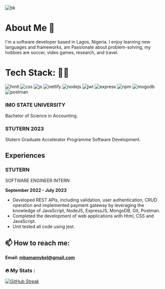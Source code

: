 ![bk](https://github.com/mbamamykel77/mbamamykel77/assets/92220456/7c3377d3-419b-4520-885c-af4b1bf98a5f)


# About Me 👋

I'm a software developer based in Lagos, Nigeria. I enjoy learning new languages and frameworks, am Passionate about problem-solving, my hobbies are soccer, video games, research, and travel.

# Tech Stack: 👨‍💻
![hmtl](https://github.com/mbamamykel77/mbamamykel77/assets/92220456/4c0efc02-1924-477a-8c40-bcf10ec81303)
![css](https://github.com/mbamamykel77/mbamamykel77/assets/92220456/7d02aefc-d2cb-457f-81b1-b235e295cc3b)
![js](https://github.com/mbamamykel77/mbamamykel77/assets/92220456/4dead18a-ae1d-44fa-95bd-564a5d81b6d8)
![netlify](https://github.com/mbamamykel77/mbamamykel77/assets/92220456/b66fd2f6-8fe4-460e-91e6-59b693731bff)
![nodejs](https://github.com/mbamamykel77/mbamamykel77/assets/92220456/305b47ac-2830-49ee-b556-efb58934d66d)
![jwt](https://github.com/mbamamykel77/mbamamykel77/assets/92220456/3e58e4ee-48ef-4b07-823d-59640e8152ac)
![express](https://github.com/mbamamykel77/mbamamykel77/assets/92220456/e1611792-d5ae-47e3-b3a8-aec98dba54a5)
![npm](https://github.com/mbamamykel77/mbamamykel77/assets/92220456/3dc2b976-b531-47f0-8618-dece77d2d1a8)
![mogodb](https://github.com/mbamamykel77/mbamamykel77/assets/92220456/768f2b0d-9ce1-437b-bd42-2e7ccdfb406b)
![postman](https://github.com/mbamamykel77/mbamamykel77/assets/92220456/ab40d1f9-fcd9-4e9a-9d2a-61f99173432f)

### IMO STATE UNIVERSITY
Bachelor of Science in Accounting.

### STUTERN 2023
Stutern Graduate Accelerator Programme Software Development.

## Experiences

### STUTERN
SOFTWARE ENGINEER INTERN


**September 2022 - July 2023**

- Developed REST APIs, including validation, user authentication, CRUD operation and implemented payment gateway by leveraging the knowledge of JavaScript, NodeJS, ExpressJS, MongoDB, Git, Postman.
- Completed the development of web applications with Html, CSS and JavaScript.
- Unit tested all code using jest.


## 📫 How to reach me:
**Email: mbamamykel@gmail.com**



### :fire: My Stats :
[![GitHub Streak](http://github-readme-streak-stats.herokuapp.com?user=mbamamykel77&theme=neon-dark&border_radius=15)](https://git.io/streak-stats)
